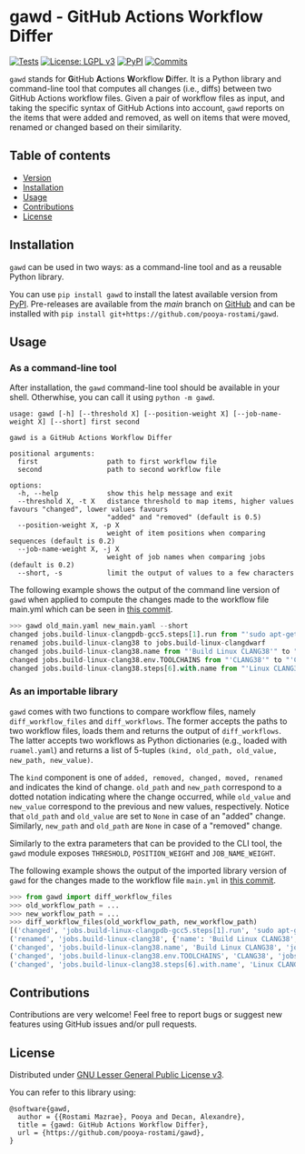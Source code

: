 # gawd - GitHub Actions Workflow Differ

[![Tests](https://github.com/pooya-rostami/gawd/actions/workflows/test.yaml/badge.svg?branch=main)](https://github.com/pooya-rostami/gawd/actions/workflows/test.yaml)
[![License: LGPL v3](https://img.shields.io/badge/License-LGPL_v3-blue.svg)](https://www.gnu.org/licenses/lgpl-3.0)
[![PyPI](https://badgen.net/pypi/v/gawd)](https://pypi.org/project/gawd)
[![Commits](https://badgen.net/github/last-commit/pooya-rostami/gawd)](https://github.com/pooya-rostami/gawd/commits/)

`gawd` stands for **G**itHub **A**ctions **W**orkflow **D**iffer.
It is a Python library and command-line tool that computes all changes (i.e., diffs) between two GitHub Actions workflow files.
Given a pair of workflow files as input, and taking the specific syntax of GitHub Actions into account, `gawd` reports on the items that were added and removed, as well on items that were moved, renamed or changed based on their similarity.

## Table of contents

  * [Version](#version)
  * [Installation](#installation)
  * [Usage](#usage)
  * [Contributions](#contributions)
  * [License](#license)


## Installation

`gawd` can be used in two ways: as a command-line tool and as a reusable Python library.

You can use `pip install gawd` to install the latest available version from [PyPI](https://pypi.org/project/gawd).
Pre-releases are available from the *main* branch on [GitHub](https://github.com/pooya-rostami/gawd)
and can be installed with `pip install git+https://github.com/pooya-rostami/gawd`.

## Usage

### As a command-line tool

After installation, the `gawd` command-line tool should be available in your shell.
Otherwhise, you can call it using `python -m gawd`.

```
usage: gawd [-h] [--threshold X] [--position-weight X] [--job-name-weight X] [--short] first second

gawd is a GitHub Actions Workflow Differ

positional arguments:
  first                 path to first workflow file
  second                path to second workflow file

options:
  -h, --help            show this help message and exit
  --threshold X, -t X   distance threshold to map items, higher values favours "changed", lower values favours
                        "added" and "removed" (default is 0.5)
  --position-weight X, -p X
                        weight of item positions when comparing sequences (default is 0.2)
  --job-name-weight X, -j X
                        weight of job names when comparing jobs (default is 0.2)
  --short, -s           limit the output of values to a few characters
```


The following example shows the output of the command line version of `gawd` when applied to compute the changes made to the workflow file main.yml which can be seen in [this commit](https://github.com/acidanthera/opencorepkg/commit/459849c8c3c16e74b22e4cdb346e73ce95e0a8db).
```python
>>> gawd old_main.yaml new_main.yaml --short
changed jobs.build-linux-clangpdb-gcc5.steps[1].run from "'sudo apt-get update (...) UB_PATH\n'" to "'sudo apt-get update (...) UB_PATH\n'"
renamed jobs.build-linux-clang38 to jobs.build-linux-clangdwarf
changed jobs.build-linux-clang38.name from "'Build Linux CLANG38'" to "'Build Linux CLANGDWARF'"
changed jobs.build-linux-clang38.env.TOOLCHAINS from "'CLANG38'" to "'CLANGDWARF'"
changed jobs.build-linux-clang38.steps[6].with.name from "'Linux CLANG38 Artifacts'" to "'Linux CLANGDWARF Artifacts'"
```

### As an importable library

`gawd` comes with two functions to compare workflow files, namely `diff_workflow_files` and `diff_workflows`.
The former accepts the paths to two workflow files, loads them and returns the output of `diff_workflows`.
The latter accepts two workflows as Python dictionaries (e.g., loaded with `ruamel.yaml`) and returns a list of 5-tuples `(kind, old_path, old_value, new_path, new_value)`.

The `kind` component is one of `added, removed, changed, moved, renamed` and indicates the kind of change.
`old_path` and `new_path` correspond to a dotted notation indicating where the change occurred, while `old_value` and `new_value` correspond to the previous and new values, respectively.
Notice that `old_path` and `old_value` are set to `None` in case of an "added" change. Similarly, `new_path` and `old_path` are `None` in case of a "removed" change.

Similarly to the extra parameters that can be provided to the CLI tool, the `gawd` module exposes `THRESHOLD`, `POSITION_WEIGHT` and `JOB_NAME_WEIGHT`.


The following example shows the output of the imported library version of `gawd` for the changes made to the workflow file `main.yml` in [this commit](https://github.com/acidanthera/opencorepkg/commit/459849c8c3c16e74b22e4cdb346e73ce95e0a8db).
```python
>>> from gawd import diff_workflow_files
>>> old_workflow_path = ...
>>> new_workflow_path = ...
>>> diff_workflow_files(old_workflow_path, new_workflow_path)
[('changed', 'jobs.build-linux-clangpdb-gcc5.steps[1].run', 'sudo apt-get update\nsudo apt-get install nasm ...', 'jobs.build-linux-clangpdb-gcc5.steps[1].run', 'sudo apt-get update\nsudo apt-get install nasm ...'),
('renamed', 'jobs.build-linux-clang38', {'name': 'Build Linux CLANG38', ...}, 'jobs.build-linux-clangdwarf', {'name': 'Build Linux CLANGDWARF', ...}),
('changed', 'jobs.build-linux-clang38.name', 'Build Linux CLANG38', 'jobs.build-linux-clangdwarf.name', 'Build Linux CLANGDWARF'),
('changed', 'jobs.build-linux-clang38.env.TOOLCHAINS', 'CLANG38', 'jobs.build-linux-clangdwarf.env.TOOLCHAINS', 'CLANGDWARF'),
('changed', 'jobs.build-linux-clang38.steps[6].with.name', 'Linux CLANG38 Artifacts', 'jobs.build-linux-clangdwarf.steps[6].with.name', 'Linux CLANGDWARF Artifacts')]
```

## Contributions

Contributions are very welcome!
Feel free to report bugs or suggest new features using GitHub issues and/or pull requests.

## License

Distributed under [GNU Lesser General Public License v3](https://github.com/pooya-rostami/gawd/blob/main/LICENSE.txt).

You can refer to this library using:

```
@software{gawd,
  author = {{Rostami Mazrae}, Pooya and Decan, Alexandre},
  title = {gawd: GitHub Actions Workflow Differ},
  url = {https://github.com/pooya-rostami/gawd},
}
```

